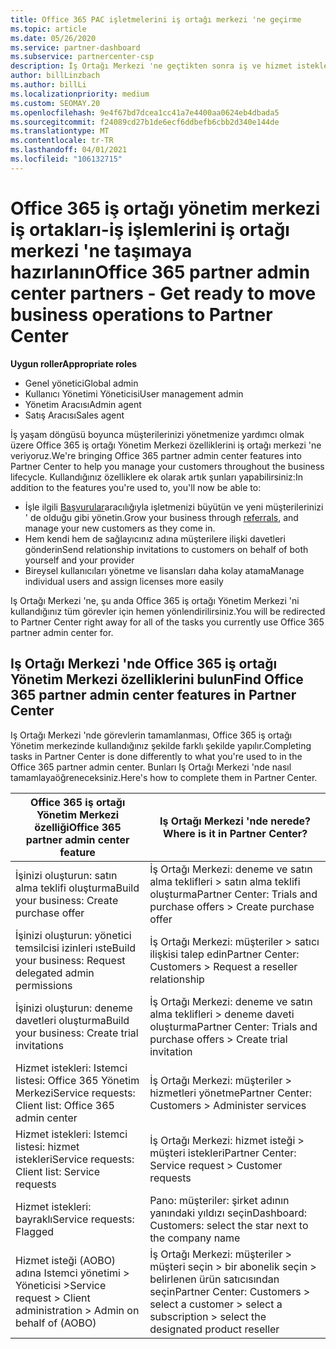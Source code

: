 ```yaml
---
title: Office 365 PAC işletmelerini iş ortağı merkezi 'ne geçirme
ms.topic: article
ms.date: 05/26/2020
ms.service: partner-dashboard
ms.subservice: partnercenter-csp
description: İş Ortağı Merkezi 'ne geçtikten sonra iş ve hizmet isteklerinizi oluşturma gibi Common Office 365 Iş ortağı Yönetim Merkezi (PAC) özelliklerini bulun.
author: billLinzbach
ms.author: billLi
ms.localizationpriority: medium
ms.custom: SEOMAY.20
ms.openlocfilehash: 9e4f67bd7dcea1cc41a7e4400aa0624eb4dbada5
ms.sourcegitcommit: f24089cd27b1de6ecf6ddbefb6cbb2d340e144de
ms.translationtype: MT
ms.contentlocale: tr-TR
ms.lasthandoff: 04/01/2021
ms.locfileid: "106132715"
---
```

# <a name="office-365-partner-admin-center-partners---get-ready-to-move-business-operations-to-partner-center"></a><span data-ttu-id="84472-103">Office 365 iş ortağı yönetim merkezi iş ortakları-iş işlemlerini iş ortağı merkezi 'ne taşımaya hazırlanın</span><span class="sxs-lookup"><span data-stu-id="84472-103">Office 365 partner admin center partners - Get ready to move business operations to Partner Center</span></span>

<span data-ttu-id="84472-104">**Uygun roller**</span><span class="sxs-lookup"><span data-stu-id="84472-104">**Appropriate roles**</span></span>

- <span data-ttu-id="84472-105">Genel yönetici</span><span class="sxs-lookup"><span data-stu-id="84472-105">Global admin</span></span>
- <span data-ttu-id="84472-106">Kullanıcı Yönetimi Yöneticisi</span><span class="sxs-lookup"><span data-stu-id="84472-106">User management admin</span></span>
- <span data-ttu-id="84472-107">Yönetim Aracısı</span><span class="sxs-lookup"><span data-stu-id="84472-107">Admin agent</span></span>
- <span data-ttu-id="84472-108">Satış Aracısı</span><span class="sxs-lookup"><span data-stu-id="84472-108">Sales agent</span></span>

<span data-ttu-id="84472-109">İş yaşam döngüsü boyunca müşterilerinizi yönetmenize yardımcı olmak üzere Office 365 iş ortağı Yönetim Merkezi özelliklerini iş ortağı merkezi 'ne veriyoruz.</span><span class="sxs-lookup"><span data-stu-id="84472-109">We're bringing Office 365 partner admin center features into Partner Center to help you manage your customers throughout the business lifecycle.</span></span> <span data-ttu-id="84472-110">Kullandığınız özelliklere ek olarak artık şunları yapabilirsiniz:</span><span class="sxs-lookup"><span data-stu-id="84472-110">In addition to the features you're used to, you'll now be able to:</span></span>

- <span data-ttu-id="84472-111">İşle ilgili [Başvurular](referrals.md)aracılığıyla işletmenizi büyütün ve yeni müşterilerinizi ' de olduğu gibi yönetin.</span><span class="sxs-lookup"><span data-stu-id="84472-111">Grow your business through [referrals](referrals.md), and manage your new customers as they come in.</span></span>
- <span data-ttu-id="84472-112">Hem kendi hem de sağlayıcınız adına müşterilere ilişki davetleri gönderin</span><span class="sxs-lookup"><span data-stu-id="84472-112">Send relationship invitations to customers on behalf of both yourself and your provider</span></span>
- <span data-ttu-id="84472-113">Bireysel kullanıcıları yönetme ve lisansları daha kolay atama</span><span class="sxs-lookup"><span data-stu-id="84472-113">Manage individual users and assign licenses more easily</span></span>

<span data-ttu-id="84472-114">Iş Ortağı Merkezi 'ne, şu anda Office 365 iş ortağı Yönetim Merkezi 'ni kullandığınız tüm görevler için hemen yönlendirilirsiniz.</span><span class="sxs-lookup"><span data-stu-id="84472-114">You will be redirected to Partner Center right away for all of the tasks you currently use Office 365 partner admin center for.</span></span>

## <a name="find-office-365-partner-admin-center-features-in-partner-center"></a><span data-ttu-id="84472-115">Iş Ortağı Merkezi 'nde Office 365 iş ortağı Yönetim Merkezi özelliklerini bulun</span><span class="sxs-lookup"><span data-stu-id="84472-115">Find Office 365 partner admin center features in Partner Center</span></span>

<span data-ttu-id="84472-116">Iş Ortağı Merkezi 'nde görevlerin tamamlanması, Office 365 iş ortağı Yönetim merkezinde kullandığınız şekilde farklı şekilde yapılır.</span><span class="sxs-lookup"><span data-stu-id="84472-116">Completing tasks in Partner Center is done differently to what you're used to in the Office 365 partner admin center.</span></span> <span data-ttu-id="84472-117">Bunları Iş Ortağı Merkezi 'nde nasıl tamamlayaöğreneceksiniz.</span><span class="sxs-lookup"><span data-stu-id="84472-117">Here's how to complete them in Partner Center.</span></span>

| <span data-ttu-id="84472-118">Office 365 iş ortağı Yönetim Merkezi özelliği</span><span class="sxs-lookup"><span data-stu-id="84472-118">Office 365 partner admin center feature</span></span>                       | <span data-ttu-id="84472-119">Iş Ortağı Merkezi 'nde nerede?</span><span class="sxs-lookup"><span data-stu-id="84472-119">Where is it in Partner Center?</span></span> | 
|   -----------------------------------------------  | -------------- |
| <span data-ttu-id="84472-120">İşinizi oluşturun: satın alma teklifi oluşturma</span><span class="sxs-lookup"><span data-stu-id="84472-120">Build your business: Create purchase offer</span></span> | <span data-ttu-id="84472-121">İş Ortağı Merkezi: deneme ve satın alma teklifleri > satın alma teklifi oluşturma</span><span class="sxs-lookup"><span data-stu-id="84472-121">Partner Center: Trials and purchase offers > Create purchase offer</span></span> |
| <span data-ttu-id="84472-122">İşinizi oluşturun: yönetici temsilcisi izinleri ıste</span><span class="sxs-lookup"><span data-stu-id="84472-122">Build your business: Request delegated admin permissions</span></span> | <span data-ttu-id="84472-123">İş Ortağı Merkezi: müşteriler > satıcı ilişkisi talep edin</span><span class="sxs-lookup"><span data-stu-id="84472-123">Partner Center: Customers > Request a reseller relationship</span></span> |
| <span data-ttu-id="84472-124">İşinizi oluşturun: deneme davetleri oluşturma</span><span class="sxs-lookup"><span data-stu-id="84472-124">Build your business: Create trial invitations</span></span> | <span data-ttu-id="84472-125">İş Ortağı Merkezi: deneme ve satın alma teklifleri > deneme daveti oluşturma</span><span class="sxs-lookup"><span data-stu-id="84472-125">Partner Center: Trials and purchase offers > Create trial invitation</span></span> |
| <span data-ttu-id="84472-126">Hizmet istekleri: Istemci listesi: Office 365 Yönetim Merkezi</span><span class="sxs-lookup"><span data-stu-id="84472-126">Service requests: Client list: Office 365 admin center</span></span> | <span data-ttu-id="84472-127">İş Ortağı Merkezi: müşteriler > hizmetleri yönetme</span><span class="sxs-lookup"><span data-stu-id="84472-127">Partner Center: Customers > Administer services</span></span> |
| <span data-ttu-id="84472-128">Hizmet istekleri: Istemci listesi: hizmet istekleri</span><span class="sxs-lookup"><span data-stu-id="84472-128">Service requests: Client list: Service requests</span></span> | <span data-ttu-id="84472-129">İş Ortağı Merkezi: hizmet isteği > müşteri istekleri</span><span class="sxs-lookup"><span data-stu-id="84472-129">Partner Center: Service request > Customer requests</span></span> |
| <span data-ttu-id="84472-130">Hizmet istekleri: bayraklı</span><span class="sxs-lookup"><span data-stu-id="84472-130">Service requests: Flagged</span></span> | <span data-ttu-id="84472-131">Pano: müşteriler: şirket adının yanındaki yıldızı seçin</span><span class="sxs-lookup"><span data-stu-id="84472-131">Dashboard: Customers: select the star next to the company name</span></span> |
| <span data-ttu-id="84472-132">Hizmet isteği (AOBO) adına Istemci yönetimi > Yöneticisi ></span><span class="sxs-lookup"><span data-stu-id="84472-132">Service request > Client administration > Admin on behalf of (AOBO)</span></span> | <span data-ttu-id="84472-133">İş Ortağı Merkezi: müşteriler > müşteri seçin > bir abonelik seçin > belirlenen ürün satıcısından seçin</span><span class="sxs-lookup"><span data-stu-id="84472-133">Partner Center: Customers > select a customer > select a subscription > select the designated product reseller</span></span> |

